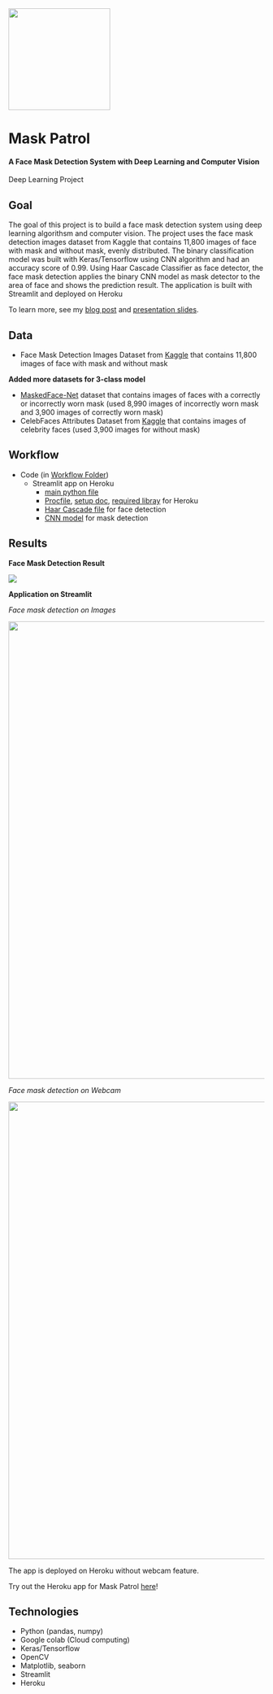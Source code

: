 <img src="https://github.com/crystal-ctrl/deep_learning_project/blob/main/MaskPatrol.png" width="200"/>

# Mask Patrol

#### A Face Mask Detection System with Deep Learning and Computer Vision

Deep Learning Project

## Goal

The goal of this project is to build a face mask detection system using deep learning algorithsm and computer vision. The project uses the face mask detection images dataset from Kaggle that contains 11,800 images of face with mask and without mask, evenly distributed. The binary classification model was built with Keras/Tensorflow using CNN algorithm and had an accuracy score of 0.99. Using Haar Cascade Classifier as face detector, the face mask detection applies the binary CNN model as mask detector to the area of face and shows the prediction result. The application is built with Streamlit and deployed on Heroku

To learn more, see my [blog post](https://crystalhuang-ds.medium.com/face-mask-detection-with-deep-learning-and-computer-vision-94a965806ab3) and [presentation slides](https://github.com/crystal-ctrl/deep_learning_project/blob/main/presentation.pdf).

## Data

- Face Mask Detection Images Dataset from [Kaggle](https://www.kaggle.com/ashishjangra27/face-mask-12k-images-dataset) that contains 11,800 images of face with mask and without mask

**Added more datasets for 3-class model**

- [MaskedFace-Net](https://github.com/cabani/MaskedFace-Net) dataset that contains images of faces with a correctly or incorrectly worn mask (used 8,990 images of incorrectly worn mask and 3,900 images of correctly worn mask)
- CelebFaces Attributes Dataset from [Kaggle](https://www.kaggle.com/jessicali9530/celeba-dataset) that contains images of celebrity faces (used 3,900 images for without mask)

## Workflow

- Code (in [Workflow Folder](https://github.com/crystal-ctrl/deep_learning_project/tree/main/workflow))
  - Streamlit app on Heroku
    - [main python file](https://github.com/crystal-ctrl/deep_learning_project/blob/main/app.py)
    - [Procfile](https://github.com/crystal-ctrl/deep_learning_project/blob/main/Procfile), [setup doc](https://github.com/crystal-ctrl/deep_learning_project/blob/main/setup.sh), [required libray](https://github.com/crystal-ctrl/deep_learning_project/blob/main/requirements.txt) for Heroku
    - [Haar Cascade file](https://github.com/crystal-ctrl/deep_learning_project/blob/main/haarcascade_frontalface_default.xml) for face detection
    - [CNN model](https://github.com/crystal-ctrl/deep_learning_project/blob/main/binary_model.h5) for mask detection

## Results

**Face Mask Detection Result**

![](https://github.com/crystal-ctrl/deep_learning_project/blob/main/images/detected.png)

**Application on Streamlit**

*Face mask detection on Images*

<img src="https://github.com/crystal-ctrl/deep_learning_project/blob/main/images/app%20demo.png" width="900"/>

*Face mask detection on Webcam*

<img src="https://github.com/crystal-ctrl/deep_learning_project/blob/main/images/demo%201.gif" width="900"/>

The app is deployed on Heroku without webcam feature. 

Try out the Heroku app for Mask Patrol [here](https://mask-patrol.herokuapp.com/)!

## Technologies

- Python (pandas, numpy)
- Google colab (Cloud computing)
- Keras/Tensorflow
- OpenCV
- Matplotlib, seaborn
- Streamlit
- Heroku

